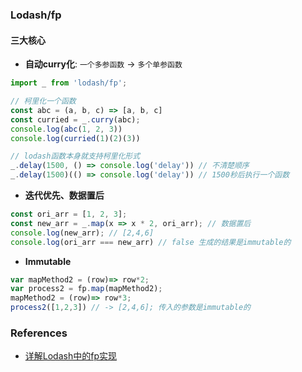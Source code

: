### Lodash/fp

#### 三大核心
- **自动curry化**: `一个多参函数` -> `多个单参函数`
```javascript
import _ from 'lodash/fp';

// 柯里化一个函数
const abc = (a, b, c) => [a, b, c]
const curried = _.curry(abc);
console.log(abc(1, 2, 3))
console.log(curried(1)(2)(3))

// lodash函数本身就支持柯里化形式
_.delay(1500, () => console.log('delay')) // 不清楚顺序
_.delay(1500)(() => console.log('delay')) // 1500秒后执行一个函数
```
- **迭代优先、数据置后**
```javascript
const ori_arr = [1, 2, 3];
const new_arr = _.map(x => x * 2, ori_arr); // 数据置后
console.log(new_arr); // [2,4,6]
console.log(ori_arr === new_arr) // false 生成的结果是immutable的
```
- **Immutable**
```javascript
var mapMethod2 = (row)=> row*2;
var process2 = fp.map(mapMethod2);
mapMethod2 = (row)=> row*3;
process2([1,2,3]) // -> [2,4,6]; 传入的参数是immutable的
```

### References
- [详解Lodash中的fp实现](https://zhuanlan.zhihu.com/p/20883095)